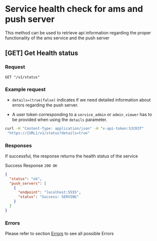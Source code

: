 # Service health check for ams and push server

This method can be used to retrieve api information regarding the proper functionality
of the ams service and the push server

## [GET] Get Health status

### Request
```
GET "/v1/status"
```

### Example request

- `details=(true|false)` indicates if we need detailed
information about errors regarding the push server.

- A user token corresponding to a `service_admin` or `admin_viewer`
has to be provided when using the `details` parameter.

```bash
curl -H "Content-Type: application/json" -H "x-api-token:S3CR3T" 
 "https://{URL}/v1/status?details=true"
```

### Responses
If successful, the response returns the health status of the service

Success Response
`200 OK`

```json
{
  "status": "ok",
  "push_servers": [
    {
      "endpoint": "localhost:5555",
      "status": "Success: SERVING"
    }
  ]
}
```

### Errors
Please refer to section [Errors](api_errors.md) to see all possible Errors
